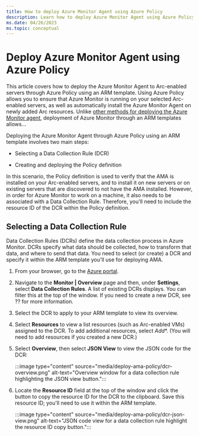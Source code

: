 ```yaml
---
title: How to deploy Azure Monitor Agent using Azure Policy
description: Learn how to deploy Azure Monitor Agent using Azure Policy.
ms.date: 04/26/2023
ms.topic: conceptual
---
```


# Deploy Azure Monitor Agent using Azure Policy

This article covers how to deploy the Azure Monitor Agent to Arc-enabled servers through Azure Policy using an ARM template. Using Azure Policy allows you to ensure that Azure Monitor is running on your selected Arc-enabled servers, as well as automatically install the Azure Monitor Agent on newly added Arc resources. Unlike [other methods for deploying the Azure Monitor agent](concept-log-analytics-extension-deployment.md#installation-options), deployment of Azure Monitor through an ARM templates allows...

Deploying the Azure Monitor Agent through Azure Policy using an ARM template involves two main steps:

- Selecting a Data Collection Rule (DCR)

- Creating and deploying the Policy definition

In this scenario, the Policy definition is used to verify that the AMA is installed on your Arc-enabled servers, and to install it on new servers or on existing servers that are discovered to not have the AMA installed. However, in order for Azure Monitor to work on a machine, it also needs to be associated with a Data Collection Rule. Therefore, you'll need to include the resource ID of the DCR within the Policy definition.


## Selecting a Data Collection Rule

Data Collection Rules (DCRs) define the data collection process in Azure Monitor. DCRs specify what data should be collected, how to transform that data, and where to send that data. You need to select (or create) a DCR and specify it within the ARM template you'll use for deploying AMA.

1. From your browser, go to the [Azure portal](https://portal.azure.com).

1. Navigate to the **Monitor | Overview** page and then, under **Settings**, select **Data Collection Rules**.
    A list of existing DCRs displays. You can filter this at the top of the window. If you need to create a new DCR, see ?? for more information.

1. Select the DCR to apply to your ARM template to view its overview.

1. Select **Resources** to view a list resources (such as Arc-enabled VMs) assigned to the DCR. To add additional resources, select *Add**. (You will need to add resources if you created a new DCR.)

1. Select **Overview**, then select **JSON View** to view the JSON code for the DCR:
    
    :::image type="content" source="media/deploy-ama-policy/dcr-overview.png" alt-text="Overview window for a data collection rule highlighting the JSON view button.":::

1. Locate the **Resource ID** field at the top of the window and click the button to copy the resource ID for the DCR to the clipboard. Save this resource ID; you'll need to use it within the ARM template.
    
    :::image type="content" source="media/deploy-ama-policy/dcr-json-view.png" alt-text="JSON code view for a data collection rule highlight the resource ID copy button.":::


<!--


Azure Arc-enabled servers allows customers to develop an inventory across hybrid, multicloud, and edge workloads with the organizational and reporting capabilities native to Azure management. Azure Arc-enabled servers supports a breadth of platforms and distributions across Windows and Linux. Arc-enabled servers is also domain agnostic and integrates with Azure Lighthouse for multi-tenant customers.

By projecting resources into the Azure management plane, Azure Arc empowers customers to leverage the organizational, tagging, and querying capabilities native to Azure.

## Organize resources with built-in Azure hierarchies

Azure provides four levels of management scope:

- Management groups
- Subscriptions
- Resource groups
- Resources

These levels of management help to manage access, policies, and compliance more efficiently. For example, if you apply a policy at one level, it propagates down to lower levels, helping improve governance posture. Moreover, these levels can be used to scope policies and security controls. For Arc-enabled servers, the different business units, applications, or workloads can be used to derive the hierarchical structure in Azure. Once resources have been onboarded to Azure Arc, you can seamlessly move an Arc-enabled server between different resource groups and scopes.

:::image type="content" source="media/organize-inventory-servers/management-levels.png" alt-text="Diagram showing the four levels of management scope.":::

## Tagging resources to capture additional, customizable metadata

Tags are metadata elements you apply to your Azure resources. They are key-value pairs that help identify resources, based on settings relevant to your organization. For example, you can tag the environment for a resource as *Production* or *Testing*. Alternatively, you can use tagging to capture the ownership for a resource, separating the *Creator* or *Administrator*. Tags can also capture details on the resource itself, such as the physical datacenter, business unit, or workload. You can apply tags to your Azure resources, resource groups, and subscriptions. This extends to infrastructure outside of Azure as well, through Azure Arc.


You can define tags in Azure portal through a simple point and click method. Tags can be defined when onboarding servers to Azure Arc-enabled servers or on a per-server basis. Alternatively, you can use Azure CLI, Azure PowerShell, ARM templates, or Azure policy for scalable tag deployments. Tags can be used to filter operations as well, such as the deployment of extensions or service attachments. This provides not only a more comprehensive inventory of your servers, but also operational flexibility and ease of management.

:::image type="content" source="media/organize-inventory-servers/server-tags.png" alt-text="Screenshot of Azure portal showing tags applied to a server.":::

## Reporting and querying with Azure Resource Graph (ARG)

Numerous types of data are collected with Azure Arc-enabled servers as part of the instance metadata. This includes the platform, operating system, presence of SQL server, or AWS and GCP details. These attributes can be queried at scale using Azure Resource Graph. 

Azure Resource Graph is an Azure service designed to extend Azure Resource Management by providing efficient and performant resource exploration with the ability to query at scale across a given set of subscriptions so that you can effectively govern your environment. These queries provide the ability to query resources with complex filtering, grouping, and sorting by resource properties.

Results can be easily visualized and exported to other reporting solutions. Moreover there are dozens of built-in Azure Resource Graph queries capturing salient information across Azure VMs and Arc-enabled servers, such as their VM extensions, regional breakdown, and operating systems. 

## Additional resources

* [What is Azure Resource Graph?](../../governance/resource-graph/overview.md)

* [Azure Resource Graph sample queries for Azure Arc-enabled servers](resource-graph-samples.md)

* [Use tags to organize your Azure resources and management hierarchy](../../azure-resource-manager/management/tag-resources.md?tabs=json)